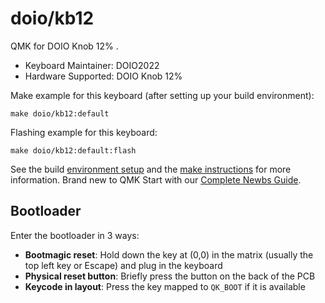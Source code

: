 # doio/kb12

QMK for DOIO Knob 12% .

* Keyboard Maintainer: DOIO2022
* Hardware Supported: DOIO Knob 12%

Make example for this keyboard (after setting up your build environment):

    make doio/kb12:default

Flashing example for this keyboard:

    make doio/kb12:default:flash

See the build [environment setup](https://docs.qmk.fm/#/getting_started_build_tools) and the [make instructions](https://docs.qmk.fm/#/getting_started_make_guide) for more information. Brand new to QMK Start with our [Complete Newbs Guide](https://docs.qmk.fm/#/newbs).

## Bootloader

Enter the bootloader in 3 ways:

* **Bootmagic reset**: Hold down the key at (0,0) in the matrix (usually the top left key or Escape) and plug in the keyboard
* **Physical reset button**: Briefly press the button on the back of the PCB
* **Keycode in layout**: Press the key mapped to `QK_BOOT` if it is available
